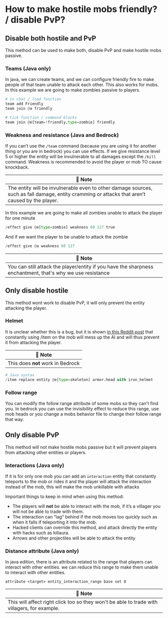 # How to make hostile mobs friendly? / disable PvP?

## Disable both hostile and PvP
This method can be used to make both, disable PvP and make hostile mobs passive.

### Teams (Java only)
In java, we can create teams, and we can configure friendly fire to make people of that team unable to attack each other. This also works for mobs. In this example we are going to make zombies passive to players.

```py
# in chat / load function
team add Friendly
team join @a friendly

# tick function / command blocks
team join @e[team=!friendly,type=zombie] friendly
```

### Weakness and resistance (Java and Bedrock)
If you can’t use the `/team` command (because you are using it for another thing or you are in bedrock) you can use effects. If we give resistance level 5 or higher the entity will be invulnerable to all damages except the `/kill` command. Weakness is recommended to avoid the player or mob TO cause knockback.

| 📝 Note |
|---------|
|The entity will be invulnerable even to other damage sources, such as fall damage, entity cramming or attacks that aren’t caused by the player.|

In this example we are going to make all zombies unable to attack the player for one minute

```py
/effect give @e[type=zombie] weakness 60 127 true
```

And if we want the player to be unable to attack the zombie

```py
/effect give @a weakness 60 127
```

| 📝 Note |
|---------|
|You can still attack the player/entity if you have the sharpness enchantment, that's why we use resistance|

## Only disable hostile
This method wont work to disable PvP, it will only prevent the entity attacking the player.

### Helmet
It is unclear whether this is a bug, but it is shown [in this Reddit post](https://new.reddit.com/r/MinecraftCommands/comments/1cuibxp/comment/l4ya7gx/) that constantly using /item on the mob will mess up the AI and will thus prevent it from attacking the player.

| 📝 Note |
|---------|
|This does **not** work in Bedrock|

```py
# Java syntax
/item replace entity @e[type=skeleton] armor.head with iron_helmet
```

### Follow range
You can modify the follow range attribute of some mobs so they can't find you. In bedrock you can use the invisibility effect to reduce this range, use mob heads or you change a mobs behavior file to change their follow range that way.

## Only disable PvP
This method will not make hostile mobs passive but it will prevent players from attacking other entities or players.

### Interactions (Java only)
If it is for only one mob you can add an `interaction` entity that constantly teleports to the mob or rides it and the player will attack the interaction instead of the mob, this will make the mob unkillable with attacks

Important things to keep in mind when using this method:

* The players will **not** be able to interact with the mob, if it’s a villager you will not be able to trade with them.
* The interaction can “lag” behind if the mob moves too quickly such as when it falls if teleporting it into the mob.
* Hacked clients can override this method, and attack directly the entity with hacks such as killaura.
* Arrows and other projectiles will be able to attack the entity

### Distance attribute (Java only)
In java edition, there is an attribute related to the range that players can interact with other entities. we can reduce this range to make them unable to interact with other entities.

    attribute <target> entity_interaction_range base set 0

| 📝 Note |
|---------|
|This will affect right click too so they won't be able to trade with villagers, for example.|
